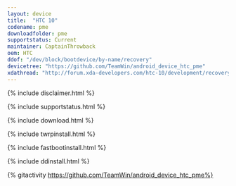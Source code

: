 ```yaml
---
layout: device
title:  "HTC 10"
codename: pme
downloadfolder: pme
supportstatus: Current
maintainer: CaptainThrowback
oem: HTC
ddof: "/dev/block/bootdevice/by-name/recovery"
devicetree: "https://github.com/TeamWin/android_device_htc_pme"
xdathread: "http://forum.xda-developers.com/htc-10/development/recovery-twrp-touch-recovery-t3358139"
---
```


{% include disclaimer.html %}

{% include supportstatus.html %}

{% include download.html %}

{% include twrpinstall.html %}

{% include fastbootinstall.html %}

{% include ddinstall.html %}

{% gitactivity  https://github.com/TeamWin/android_device_htc_pme%}
